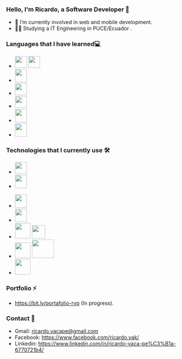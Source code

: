 ### Hello, I'm Ricardo, a Software Developer 👋
- 🌱 I’m currently involved in web and mobile development.
- :man_student:   Studying a IT Engineering in PUCE/Ecuador 	.
### Languages that I have learned:computer:
- <img height="32" width="32" src="https://cdn.iconscout.com/icon/free/png-256/javascript-2752148-2284965.png" />  <img height="32" width="32" src="https://upload.wikimedia.org/wikipedia/commons/thumb/4/4c/Typescript_logo_2020.svg/512px-Typescript_logo_2020.svg.png" />
- <img height="36" width="32" src="https://user-images.githubusercontent.com/42747200/46140125-da084900-c26d-11e8-8ea7-c45ae6306309.png" />
- <img height="32" width="32" src="https://iconape.com/wp-content/png_logo_vector/c.png" />
- <img height="32" width="32" src="https://cdn-icons-png.flaticon.com/512/226/226777.png" />
- <img height="36" width="32" src="https://icon-library.com/images/sql-icon/sql-icon-8.jpg" />
- <img height="36" width="32" src="https://cdn-icons-png.flaticon.com/512/919/919830.png" />
### Technologies that I currently use :hammer_and_wrench:	
- <img height="32" width="32" src="https://brandslogos.com/wp-content/uploads/images/large/angular-icon-logo.png" />
- <img height="36" width="32" src="https://icon-library.com/images/react-icon/react-icon-29.jpg" />
<!-- <img height="50" width="120" src="https://www.lucagrilli.com/static/images/react-native.png" /> -->
- <img height="36" width="32" src="https://tusoftware.co/images/node.png" />
- <img height="36" width="32" src="https://upload.wikimedia.org/wikipedia/commons/thumb/9/9a/Laravel.svg/1200px-Laravel.svg.png" />
- <img height="42" width="42" src="https://img.icons8.com/color/452/mongodb.png" /> <img height="36" width="36" src="https://cdn.iconscout.com/icon/free/png-256/firebase-3629364-3032357.png" />
- <img height="42" width="42" src="https://img.icons8.com/color/480/microsoft-sql-server.png" /> <img height="50" width="60" src="http://pngimg.com/uploads/mysql/mysql_PNG1.png" />
- <img height="42" width="42" src="https://www.docker.com/sites/default/files/d8/2019-07/vertical-logo-monochromatic.png" />
### Portfolio ⚡
- https://bit.ly/portafolio-rvp (In progress).
### Contact 💬
- Gmail: ricardo.vacape@gmail.com
- Facebook: https://www.facebook.com/ricardo.vak/
- Linkedin: https://www.linkedin.com/in/ricardo-vaca-pe%C3%B1a-6770721b4/
<!--
**RicardoVP2002/RicardoVP2002** is a ✨ _special_ ✨ repository because its `README.md` (this file) appears on your GitHub profile.

Here are some ideas to get you started:

- 🔭 I’m currently working on ...
- 🌱 I’m currently learning ...
- 👯 I’m looking to collaborate on ...
- 🤔 I’m looking for help with ...
- 💬 Ask me about ...
- 📫 How to reach me: ...
- 😄 Pronouns: ...
- ⚡ Fun fact: ...
-->
